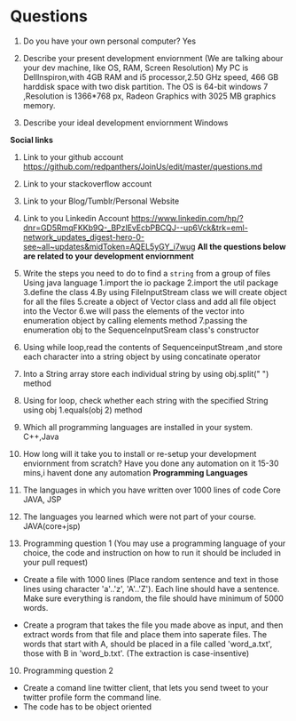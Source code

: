 # Questions

1. Do you have your own personal computer?
   Yes

2. Describe your present development enviornment (We are talking abour your dev machine, like OS, RAM, Screen Resolution)
   My PC is DellInspiron,with 4GB RAM and i5 processor,2.50 GHz speed, 466 GB harddisk space with two disk partition. The OS is 64-bit    windows 7 ,Resolution is 1366*768 px, Radeon Graphics with 3025 MB graphics memory. 

3. Describe your ideal development enviornment
    Windows

**Social links**

1. Link to your github account
https://github.com/redpanthers/JoinUs/edit/master/questions.md

2. Link to your stackoverflow account

3. Link to your Blog/Tumblr/Personal Website

4. Link to you Linkedin Account
https://www.linkedin.com/hp/?dnr=GD5RmqFKKb9Q-_BPzlEvEcbPBCQJ--up6Vck&trk=eml-network_updates_digest-hero-0-see~all~updates&midToken=AQEL5yGY_i7wug
**All the questions below are related to your development enviornment**

4. Write the steps you need to do to find a `string` from a group of files
   Using java language
1.import the io package
2.import the util package
3.define the class
4.By using FileInputStream class we will create object for all the files
5.create a object of Vector class and add all file object into the Vector
6.we will pass the elements of the vector into enumeration object by calling elements method
7.passing the enumeration obj to the SequenceInputSream class's constructor
8. Using while loop,read the contents of SequenceinputStream ,and store each character into  a string object by using concatinate operator
9. Into a String array store each individual string by using obj.split(" ") method 
10. Using for loop, check whether each string with the specified String using obj 1.equals(obj 2) method

5. Which all programming languages are installed in your system.
     C++,Java
6. How long will it take you to install or re-setup your development enviornment from scratch? Have you done any automation on it
   15-30 mins,i havent done any automation
**Programming Languages**

7. The languages in which you have written over 1000 lines of code
  Core JAVA, JSP

8. The languages you learned which were not part of your course.
    JAVA(core+jsp)
9. Programming question 1 (You may use a programming language of your choice, the code and instruction on how to run it should be included in your pull request)

  * Create a file with 1000 lines (Place random sentence and text in those lines using character 'a'..'z', 'A'..'Z'). Each line should have a sentence. Make sure everything is random, the file should have minimum of 5000 words.

  * Create a program that takes the file you made above as input, and then extract words from that file and place them into saperate files. The words that start with A, should be placed in a file called 'word_a.txt', those with B in 'word_b.txt'. (The extraction is case-insentive)

10. Programming question 2

  * Create a comand line twitter client, that lets you send tweet to your twitter profile form the command line.
  * The code has to be object oriented
